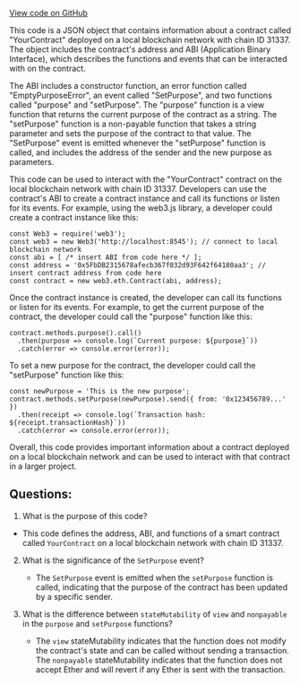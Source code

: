 [View code on GitHub](zoo-labs/zoo/blob/master/lab/src/contracts/hardhat_contracts.json)

This code is a JSON object that contains information about a contract called "YourContract" deployed on a local blockchain network with chain ID 31337. The object includes the contract's address and ABI (Application Binary Interface), which describes the functions and events that can be interacted with on the contract.

The ABI includes a constructor function, an error function called "EmptyPurposeError", an event called "SetPurpose", and two functions called "purpose" and "setPurpose". The "purpose" function is a view function that returns the current purpose of the contract as a string. The "setPurpose" function is a non-payable function that takes a string parameter and sets the purpose of the contract to that value. The "SetPurpose" event is emitted whenever the "setPurpose" function is called, and includes the address of the sender and the new purpose as parameters.

This code can be used to interact with the "YourContract" contract on the local blockchain network with chain ID 31337. Developers can use the contract's ABI to create a contract instance and call its functions or listen for its events. For example, using the web3.js library, a developer could create a contract instance like this:

```
const Web3 = require('web3');
const web3 = new Web3('http://localhost:8545'); // connect to local blockchain network
const abi = [ /* insert ABI from code here */ ];
const address = '0x5FbDB2315678afecb367f032d93F642f64180aa3'; // insert contract address from code here
const contract = new web3.eth.Contract(abi, address);
```

Once the contract instance is created, the developer can call its functions or listen for its events. For example, to get the current purpose of the contract, the developer could call the "purpose" function like this:

```
contract.methods.purpose().call()
  .then(purpose => console.log(`Current purpose: ${purpose}`))
  .catch(error => console.error(error));
```

To set a new purpose for the contract, the developer could call the "setPurpose" function like this:

```
const newPurpose = 'This is the new purpose';
contract.methods.setPurpose(newPurpose).send({ from: '0x123456789...' })
  .then(receipt => console.log(`Transaction hash: ${receipt.transactionHash}`))
  .catch(error => console.error(error));
```

Overall, this code provides important information about a contract deployed on a local blockchain network and can be used to interact with that contract in a larger project.
## Questions: 
 1. What is the purpose of this code?
   - This code defines the address, ABI, and functions of a smart contract called `YourContract` on a local blockchain network with chain ID 31337.

2. What is the significance of the `SetPurpose` event?
   - The `SetPurpose` event is emitted when the `setPurpose` function is called, indicating that the purpose of the contract has been updated by a specific sender.

3. What is the difference between `stateMutability` of `view` and `nonpayable` in the `purpose` and `setPurpose` functions?
   - The `view` stateMutability indicates that the function does not modify the contract's state and can be called without sending a transaction. The `nonpayable` stateMutability indicates that the function does not accept Ether and will revert if any Ether is sent with the transaction.